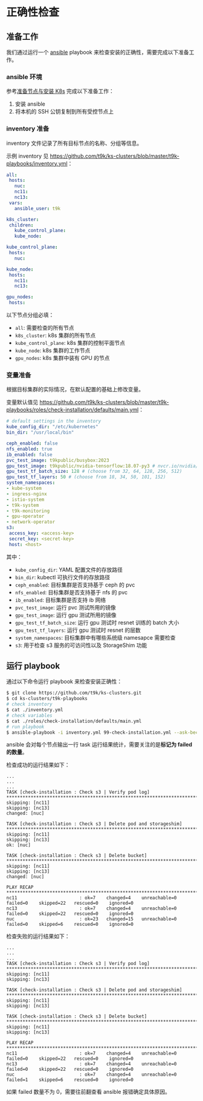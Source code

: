# 正确性检查

## 准备工作

我们通过运行一个 <a target="_blank" rel="noopener noreferrer" href="https://docs.ansible.com/ansible/latest/index.html">ansible</a> playbook 来检查安装的正确性，需要完成以下准备工作。

### ansible 环境

参考[准备节点与安装 K8s](./prepare-nodes-and-install-k8s.md) 完成以下准备工作：

1. 安装 ansible
1. 将本机的 SSH 公钥复制到所有受控节点上

### inventory 准备

inventory 文件记录了所有目标节点的名称、分组等信息。

示例 inventory 见 <https://github.com/t9k/ks-clusters/blob/master/t9k-playbooks/inventory.yml>：

```yaml
all:
 hosts:
   nuc:
   nc11:
   nc13:
 vars:
   ansible_user: t9k

k8s_cluster:
 children:
   kube_control_plane:
   kube_node:

kube_control_plane:
 hosts:
   nuc:

kube_node:
 hosts:
   nc11:
   nc13:

gpu_nodes:
 hosts:
```

以下节点分组必填：

* `all`: 需要检查的所有节点
* `k8s_cluster`: k8s 集群的所有节点
* `kube_control_plane`: k8s 集群的控制平面节点
* `kube_node`: k8s 集群的工作节点
* `gpu_nodes`: k8s 集群中装有 GPU 的节点

### 变量准备

根据目标集群的实际情况，在默认配置的基础上修改变量。

变量默认值见 <https://github.com/t9k/ks-clusters/blob/master/t9k-playbooks/roles/check-installation/defaults/main.yml>：

```yaml
# default settings in the inventory
kube_config_dir: "/etc/kubernetes"
bin_dir: "/usr/local/bin"

ceph_enabled: false
nfs_enabled: true
ib_enabled: false
pvc_test_image: t9kpublic/busybox:2023
gpu_test_image: t9kpublic/nvidia-tensorflow:18.07-py3 # nvcr.io/nvidia/tensorflow:18.07-py3
gpu_test_tf_batch_size: 128 # (choose from 32, 64, 128, 256, 512)
gpu_test_tf_layers: 50 # (choose from 18, 34, 50, 101, 152)
system_namespaces:
- kube-system
- ingress-nginx
- istio-system
- t9k-system
- t9k-monitoring
- gpu-operator
- network-operator
s3:
 access_key: <access-key>
 secret_key: <secret-key>
 host: <host>
```

其中：

* `kube_config_dir`: YAML 配置文件的存放路径
* `bin_dir`: kubectl 可执行文件的存放路径
* `ceph_enabled`: 目标集群是否支持基于 ceph 的 pvc
* `nfs_enabled`: 目标集群是否支持基于 nfs 的 pvc
* `ib_enabled`: 目标集群是否支持 ib 网络
* `pvc_test_image`: 运行 pvc 测试所用的镜像
* `gpu_test_image`: 运行 gpu 测试所用的镜像
* `gpu_test_tf_batch_size`: 运行 gpu 测试时 resnet 训练的 batch 大小
* `gpu_test_tf_layers`: 运行 gpu 测试时 resnet 的层数
* `system_namespaces`: 目标集群中有哪些系统级 namesapce 需要检查
* `s3`: 用于检查 s3 服务的可访问性以及 StorageShim 功能

## 运行 playbook

通过以下命令运行 playbook 来检查安装正确性：

```bash
$ git clone https://github.com/t9k/ks-clusters.git
$ cd ks-clusters/t9k-playbooks
# check inventory
$ cat ./inventory.yml
# check variables
$ cat ./roles/check-installation/defaults/main.yml 
# run playbook
$ ansible-playbook -i inventory.yml 99-check-installation.yml --ask-become-pass
```

ansible 会对每个节点输出一行 task 运行结果统计，需要关注的是**标记为 failed 的数量**。

检查成功的运行结果如下：

```
...
...
...
TASK [check-installation : Check s3 | Verify pod log] ***********************************************************************************************
skipping: [nc11]
skipping: [nc13]
changed: [nuc]

TASK [check-installation : Check s3 | Delete pod and storageshim] ***********************************************************************************
skipping: [nc11]
skipping: [nc13]
ok: [nuc]

TASK [check-installation : Check s3 | Delete bucket] ************************************************************************************************
skipping: [nc11]
skipping: [nc13]
changed: [nuc]

PLAY RECAP ******************************************************************************************************************************************
nc11                       : ok=7    changed=4    unreachable=0    failed=0    skipped=22   rescued=0    ignored=0   
nc13                       : ok=7    changed=4    unreachable=0    failed=0    skipped=22   rescued=0    ignored=0   
nuc                        : ok=23   changed=15   unreachable=0    failed=0    skipped=6    rescued=0    ignored=0   
```

检查失败的运行结果如下：

```
...
...
...
TASK [check-installation : Check s3 | Verify pod log] ***********************************************************************************************
skipping: [nc11]
skipping: [nc13]

TASK [check-installation : Check s3 | Delete pod and storageshim] ***********************************************************************************
skipping: [nc11]
skipping: [nc13]

TASK [check-installation : Check s3 | Delete bucket] ************************************************************************************************
skipping: [nc11]
skipping: [nc13]

PLAY RECAP ******************************************************************************************************************************************
nc11                       : ok=7    changed=4    unreachable=0    failed=0    skipped=22   rescued=0    ignored=0   
nc13                       : ok=7    changed=4    unreachable=0    failed=0    skipped=22   rescued=0    ignored=0   
nuc                        : ok=7    changed=4    unreachable=0    failed=1    skipped=6    rescued=0    ignored=0  
```

如果 failed 数量不为 0，需要往前翻查看 ansible 报错确定具体原因。
